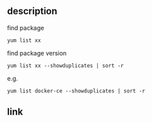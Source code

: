 ## description
find package
```
yum list xx
```

find package version
```
yum list xx --showduplicates | sort -r
```
e.g.
```
yum list docker-ce --showduplicates | sort -r
```

## link

